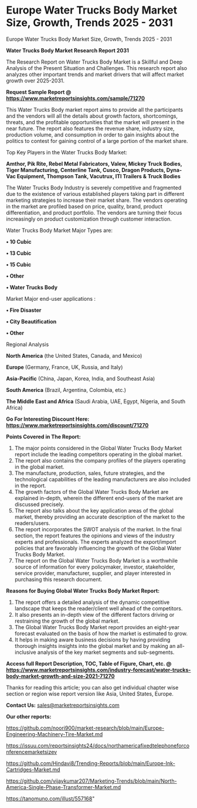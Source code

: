 # Europe Water Trucks Body Market Size, Growth, Trends 2025 - 2031
 Europe Water Trucks Body Market Size, Growth, Trends 2025 - 2031

<strong>Water Trucks Body Market Research Report 2031</strong>

The Research Report on Water Trucks Body Market is a Skillful and Deep Analysis of the Present Situation and Challenges. This research report also analyzes other important trends and market drivers that will affect market growth over 2025-2031.

<strong>Request Sample Report @ <a href=https://www.marketreportsinsights.com/sample/71270>https://www.marketreportsinsights.com/sample/71270</a></strong>

This Water Trucks Body market report aims to provide all the participants and the vendors will all the details about growth factors, shortcomings, threats, and the profitable opportunities that the market will present in the near future. The report also features the revenue share, industry size, production volume, and consumption in order to gain insights about the politics to contest for gaining control of a large portion of the market share.

Top Key Players in the Water Trucks Body Market:

<strong>Amthor, Pik Rite, Rebel Metal Fabricators, Valew, Mickey Truck Bodies, Tiger Manufacturing, Centerline Tank, Cusco, Dragon Products, Dyna-Vac Equipment, Thompson Tank, Vacutrux, ITI Trailers & Truck Bodies</strong>

The Water Trucks Body Industry is severely competitive and fragmented due to the existence of various established players taking part in different marketing strategies to increase their market share. The vendors operating in the market are profiled based on price, quality, brand, product differentiation, and product portfolio. The vendors are turning their focus increasingly on product customization through customer interaction.

Water Trucks Body Market Major Types are:

<strong>• 10 Cubic

• 13 Cubic

• 15 Cubic

• Other

• Water Trucks Body</strong>

Market Major end-user applications :

<strong>• Fire Disaster

• City Beautification

• Other</strong>

Regional Analysis

</u><strong><b>North America</b></strong> (the United States, Canada, and Mexico)

<strong><b>Europe </b></strong>(Germany, France, UK, Russia, and Italy)

<strong><b>Asia-Pacific</b></strong> (China, Japan, Korea, India, and Southeast Asia)

<strong><b>South America</b></strong> (Brazil, Argentina, Colombia, etc.)

<strong><b>The Middle East and Africa</b></strong> (Saudi Arabia, UAE, Egypt, Nigeria, and South Africa)

<strong>Go For Interesting Discount Here: <a href=https://www.marketreportsinsights.com/discount/71270>https://www.marketreportsinsights.com/discount/71270</a></strong>

<strong>Points Covered in The Report:</strong>
<ol>
  <li>The major points considered in the Global Water Trucks Body Market report include the leading competitors operating in the global market.</li>
  <li>The report also contains the company profiles of the players operating in the global market.</li>
  <li>The manufacture, production, sales, future strategies, and the technological capabilities of the leading manufacturers are also included in the report.</li>
  <li>The growth factors of the Global Water Trucks Body Market are explained in-depth, wherein the different end-users of the market are discussed precisely.</li>
  <li>The report also talks about the key application areas of the global market, thereby providing an accurate description of the market to the readers/users.</li>
  <li>The report incorporates the SWOT analysis of the market. In the final section, the report features the opinions and views of the industry experts and professionals. The experts analyzed the export/import policies that are favorably influencing the growth of the Global Water Trucks Body Market.</li>
  <li>The report on the Global Water Trucks Body Market is a worthwhile source of information for every policymaker, investor, stakeholder, service provider, manufacturer, supplier, and player interested in purchasing this research document.</li>
</ol>
<strong>Reasons for Buying Global Water Trucks Body Market Report:</strong>

<ol>
  <li>The report offers a detailed analysis of the dynamic competitive landscape that keeps the reader/client well ahead of the competitors.</li>
  <li>It also presents an in-depth view of the different factors driving or restraining the growth of the global market.</li>
  <li>The Global Water Trucks Body Market report provides an eight-year forecast evaluated on the basis of how the market is estimated to grow.</li>
  <li>It helps in making aware business decisions by having providing thorough insights insights into the global market and by making an all-inclusive analysis of the key market segments and sub-segments.</li>
</ol>
<strong>Access full Report Description, TOC, Table of Figure, Chart, etc. @ <a href=https://www.marketreportsinsights.com/industry-forecast/water-trucks-body-market-growth-and-size-2021-71270>https://www.marketreportsinsights.com/industry-forecast/water-trucks-body-market-growth-and-size-2021-71270</a></strong>


Thanks for reading this article; you can also get individual chapter wise section or region wise report version like Asia, United States, Europe.

<strong>Contact Us:</strong>
sales@marketreportsinsights.com

<strong>Our other reports:</strong>

<a href=https://github.com/noori900/market-research/blob/main/Europe-Engineering-Machinery-Tire-Market.md>https://github.com/noori900/market-research/blob/main/Europe-Engineering-Machinery-Tire-Market.md</a>

<a href=https://issuu.com/reportsinsights24/docs/northamericafixedtelephoneforconferencemarketsizev>https://issuu.com/reportsinsights24/docs/northamericafixedtelephoneforconferencemarketsizev</a>

<a href=https://github.com/Hindavi8/Trending-Reports/blob/main/Europe-Ink-Cartridges-Market.md>https://github.com/Hindavi8/Trending-Reports/blob/main/Europe-Ink-Cartridges-Market.md</a>

<a href=https://github.com/vijaykumar207/Marketing-Trends/blob/main/North-America-Single-Phase-Transformer-Market.md>https://github.com/vijaykumar207/Marketing-Trends/blob/main/North-America-Single-Phase-Transformer-Market.md</a>

<a href=https://tanomuno.com/illust/557168>https://tanomuno.com/illust/557168</a>"
